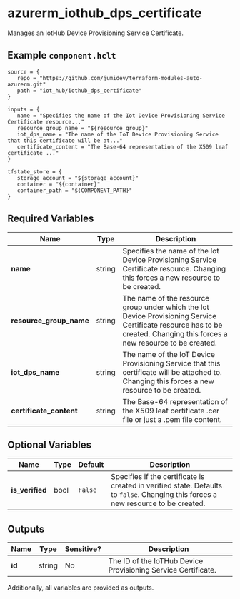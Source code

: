 # azurerm_iothub_dps_certificate

Manages an IotHub Device Provisioning Service Certificate.

## Example `component.hclt`

```hcl
source = {
   repo = "https://github.com/jumidev/terraform-modules-auto-azurerm.git"   
   path = "iot_hub/iothub_dps_certificate"   
}

inputs = {
   name = "Specifies the name of the Iot Device Provisioning Service Certificate resource..."   
   resource_group_name = "${resource_group}"   
   iot_dps_name = "The name of the IoT Device Provisioning Service that this certificate will be at..."   
   certificate_content = "The Base-64 representation of the X509 leaf certificate ..."   
}

tfstate_store = {
   storage_account = "${storage_account}"   
   container = "${container}"   
   container_path = "${COMPONENT_PATH}"   
}

```

## Required Variables

| Name | Type |  Description |
| ---- | --------- |  ----------- |
| **name** | string |  Specifies the name of the Iot Device Provisioning Service Certificate resource. Changing this forces a new resource to be created. | 
| **resource_group_name** | string |  The name of the resource group under which the Iot Device Provisioning Service Certificate resource has to be created. Changing this forces a new resource to be created. | 
| **iot_dps_name** | string |  The name of the IoT Device Provisioning Service that this certificate will be attached to. Changing this forces a new resource to be created. | 
| **certificate_content** | string |  The Base-64 representation of the X509 leaf certificate .cer file or just a .pem file content. | 

## Optional Variables

| Name | Type |  Default  |  Description |
| ---- | --------- |  ----------- | ----------- |
| **is_verified** | bool |  `False`  |  Specifies if the certificate is created in verified state. Defaults to `false`. Changing this forces a new resource to be created. | 



## Outputs

| Name | Type | Sensitive? | Description |
| ---- | ---- | --------- | --------- |
| **id** | string | No  | The ID of the IoTHub Device Provisioning Service Certificate. | 

Additionally, all variables are provided as outputs.
